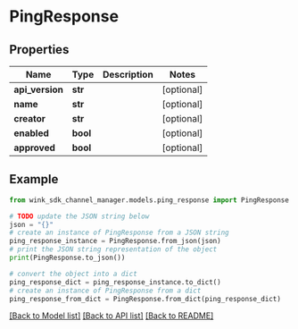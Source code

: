 # PingResponse


## Properties

Name | Type | Description | Notes
------------ | ------------- | ------------- | -------------
**api_version** | **str** |  | [optional] 
**name** | **str** |  | [optional] 
**creator** | **str** |  | [optional] 
**enabled** | **bool** |  | [optional] 
**approved** | **bool** |  | [optional] 

## Example

```python
from wink_sdk_channel_manager.models.ping_response import PingResponse

# TODO update the JSON string below
json = "{}"
# create an instance of PingResponse from a JSON string
ping_response_instance = PingResponse.from_json(json)
# print the JSON string representation of the object
print(PingResponse.to_json())

# convert the object into a dict
ping_response_dict = ping_response_instance.to_dict()
# create an instance of PingResponse from a dict
ping_response_from_dict = PingResponse.from_dict(ping_response_dict)
```
[[Back to Model list]](../README.md#documentation-for-models) [[Back to API list]](../README.md#documentation-for-api-endpoints) [[Back to README]](../README.md)


